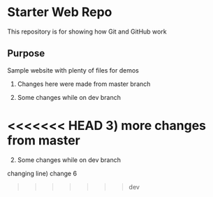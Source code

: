 # Starter Web Repo

This repository is for showing how Git and GitHub work

## Purpose

Sample website with plenty of files for demos

1) Changes here were made from master branch


2) Some changes while on dev branch


<<<<<<< HEAD
3) more changes from master
=======
2) Some changes while on dev branch

changing line) change 6
>>>>>>> dev
